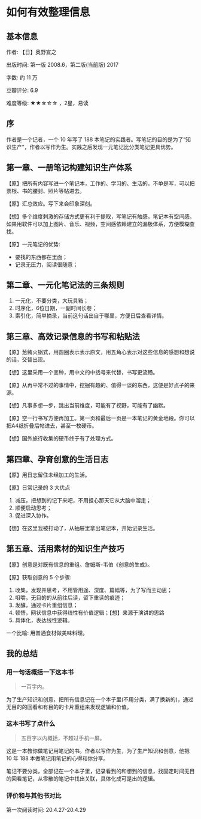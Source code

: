 # 如何有效整理信息

## 基本信息

作者: 【日】奥野宣之

出版时间: 第一版 2008.6，第二版(当前版) 2017

字数: 约 11 万

豆瓣评分: 6.9

难度等级: ★★☆☆☆ ，2星，易读

## 序

作者是一个记者，一个 10 年写了 188 本笔记的实践者。写笔记的目的是为了“知识生产”，作者以写作为生。实践之后发现一元笔记比分类笔记更具优势。

## 第一章、一册笔记构建知识生产体系

【原】把所有内容写进一个笔记本，工作的、学习的、生活的。不单是写，可以把票根、书的腰封、照片等帖进去。

【原】汇总效应。写下来会印象深刻。

【想】多个维度刺激的存储方式更有利于提取，写笔记有触感，笔记本有空间感。如果用软件可以加上图片、音乐、视频，空间感依赖建立的漏极体系，方便模糊查找。

【原】一元笔记的优势:
- 要找的东西都在里面；
- 记录无压力，阅读很随意；

## 第二章、一元化笔记法的三条规则

1. 一元化，不要分类，大玩具箱；
2. 时序化，6位日期，一副时间长卷；
3. 索引化，简单摘录，当前这句话出自于哪里，方便日后查看详情。

## 第三章、高效记录信息的书写和粘贴法

【原】葱鲔火锅式，用圆圈表示表示原文，用五角心表示对这些信息的感想和想说的话，交替出现。

【想】这里采用一个变种，用中文的中括号来代替，书写更流畅。

【原】从再平常不过的事情中，挖掘有趣的、值得一谈的东西，这便是好点子的来源。

【想】凡事多想一步，跳出当前维度，可能有了视野，可能有了幽默。

【原】空一行书写方便再加工。第一页和最后一页是一本笔记的黄金地段。你可以把A4纸折叠后帖进去，甚至一枚硬币。

【想】国外旅行收集的硬币终于有了处理方式。

## 第四章、孕育创意的生活日志

【原】用日志留住未经加工的生活。

【原】日常记录的 3 大优点
1. 减压，把想到的记下来吧，不用担心那天它从大脑中溜走；
2. 顺便启动思考；
3. 促进深入协作。

【想】在这里我被打动了，从抽屉里拿出笔记本，开始记录生活。

## 第五章、活用素材的知识生产技巧

【原】创意是对既有信息的重组。詹姆斯-韦伯《创意的生成》。

【原】获取创意的 5 个步骤:
1. 收集，发现并思考，不用管用途、深度、篇幅等，为了写而主动思；
2. 咀嚼，无目的的从前往后读，留下重读的痕迹；
3. 发酵，通过卡片重组信息；
4. 顿悟，网状信息中获得线性有价值逻辑；【想】来源于演讲的思路
5. 具体化，表达线性逻辑。

一个比喻: 用普通食材做美味料理。

## 我的总结

### 用一句话概括一下这本书

> 一百字内。

为了生产知识和创意，把所有信息记在一个本子里(不用分类，满了换新的)，通过无目的的回看和有目的的卡片重组来发现逻辑和价值。

### 这本书写了点什么

> 五百字以内概括，不超过手机一屏。

这是一本教你做笔记用笔记的书。作者以写作为生，为了生产知识和创意，他把 10 年 188 本做笔记用笔记的心得和你分享。

笔记不要分类，全部记在一个本子里，记录看到的和想到的信息，找固定时间无目的回看笔记，从零散的笔记中找出关联，具体化成可是出的逻辑。

### 评价和与其他书对比

第一次阅读时间: 20.4.27-20.4.29
